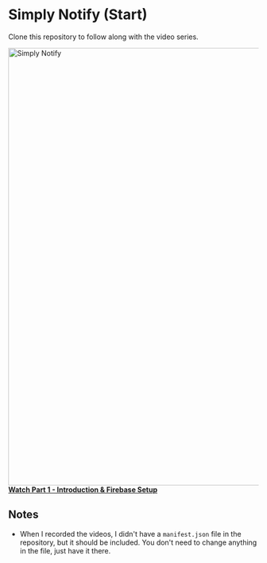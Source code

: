 # Simply Notify (Start)

Clone this repository to follow along with the video series.



<a href="https://www.youtube.com/watch?v=XdzXaW8IbBM">
  <img width="879" alt="Simply Notify" src="http://bitsofco.de/content/images/2017/09/Thumbnail-1.png">
  <br>
  <strong>Watch Part 1 - Introduction & Firebase Setup</strong>
</a>


## Notes

- When I recorded the videos, I didn't have a `manifest.json` file in the repository, but it should be included. You don't need to change anything in the file, just have it there. 
